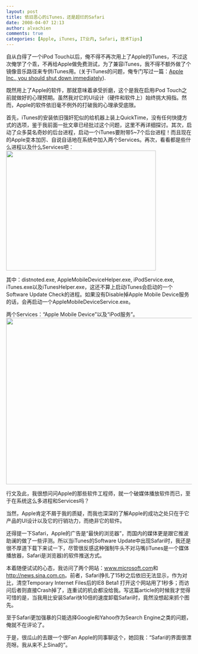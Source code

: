 ```yaml
---
layout: post
title: 依旧恶心的iTunes，还是超烂的Safari
date: 2008-04-07 12:13
author: alvachien
comments: true
categories: [Apple, iTunes, IT业内, Safari, 技术Tips]
---
```

自从白得了一个iPod Touch以后，俺不得不再次用上了Apple的iTunes，不过这次俺学了个乖，不再给Apple做免费测试，为了兼容iTunes，我不得不额外做了个镜像音乐路径来专供iTunes用。(关于iTunes的问题，俺专门写过一篇：<a href="http://alvachien.spaces.live.com/blog/cns!C678F199F470A1FB!798.entry" target="_blank">Apple Inc., you should shut down immediately</a>).

既然用上了Apple的软件，那就意味着承受折磨，这个是我在启用iPod Touch之前就做好的心理预期。虽然我对它的UI设计（硬件和软件上）始终挑大拇指。然而，Apple的软件依旧毫不例外的打破我的心理承受底限。

首先，iTunes的安装依旧强奸犯似的给机器上装上QuickTime，没有任何快捷方式的选项，鉴于我前面一批文章已经批过这个问题，这里不再详细探讨。其次，启动了众多莫名奇妙的后台进程，启动一个iTunes要附带5~7个后台进程！而且现在的Apple变本加厉、自说自话地在系统中加入两个Services。再次，看看都是些什么进程以及什么Services吧：<a href="http://www.alvachien.com/alvablog/wp-content/uploads/2010/10/TaskManager_iTunes.gif"><img class="alignnone size-full wp-image-243" title="TaskManager_iTunes" src="http://www.alvachien.com/alvablog/wp-content/uploads/2010/10/TaskManager_iTunes.gif" alt="" width="406" height="325" /></a>

其中：distnoted.exe, AppleMobileDeviceHelper.exe, iPodService.exe, iTunes.exe以及iTunesHelper.exe，这还不算上启动iTunes会启动的一个Software Update Check的进程。如果没有Disable掉Apple Mobile Device服务的话，会再启动一个AppleMobileDeviceService.exe。

两个Services：“Apple Mobile Device”以及“iPod服务”。
<a href="http://www.alvachien.com/alvablog/wp-content/uploads/2008/04/Service_ITunes.gif"><img class="alignnone size-full wp-image-246" title="Service_ITunes" src="http://www.alvachien.com/alvablog/wp-content/uploads/2008/04/Service_ITunes.gif" alt="" width="640" height="451" /></a>

行文及此，我很想问问Apple的那些软件工程师，就一个破媒体播放软件而已，至于在系统这么多进程和Services吗？

当然，Apple肯定不屑于我的质疑，而我也深深的了解Apple的成功之处只在于它产品的UI设计以及它的行销功力，而绝非它的软件。

还得提一下Safari，Apple的广告是“最快的浏览器”，而国内的媒体更是跟它推波助澜的做了一些评测。所以当iTunes的Software Update中出现Safari时，我还是很不厚道下载下来试一下，尽管很反感这种强制牛头不对马嘴(iTunes是一个媒体播放器，Safari是浏览器)的软件推送方式。

本着随便试试的心态，我访问了两个网站：<a href="http://www.microsoft.com/">www.microsoft.com</a>和<a href="http://news.sina.com.cn/">http://news.sina.com.cn</a>。前者，Safari挣扎了15秒之后依旧无法显示，作为对比，清空Temporary Internet Files后的IE8 Beta1 打开这个网站用了1秒多；而访问后者则直接Crash掉了，连重试的机会都没给我。写这篇article的时候我才觉得可惜的是，当我用比安装Safari快10倍的速度卸载Safari时，竟然没想起来抓个图先。

至于Safari更加强暴的只能选择Google和Yahoo作为Search Engine之类的问题，俺就不在评论了。

于是，很瓜山的去跟一个很Fan Apple的同事聊这个，她回我：“Safari的界面很漂亮呀。我从来不上Sina的”。
